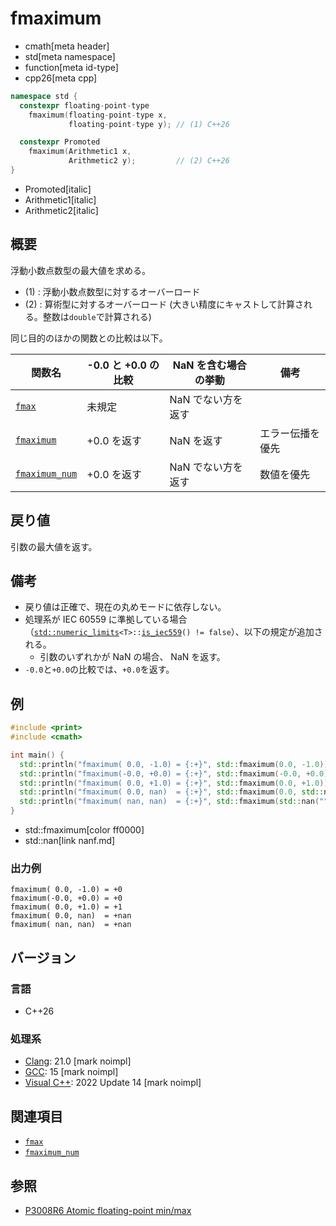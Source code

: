 # fmaximum
* cmath[meta header]
* std[meta namespace]
* function[meta id-type]
* cpp26[meta cpp]

```cpp
namespace std {
  constexpr floating-point-type
    fmaximum(floating-point-type x,
             floating-point-type y); // (1) C++26

  constexpr Promoted
    fmaximum(Arithmetic1 x,
             Arithmetic2 y);         // (2) C++26
}
```
* Promoted[italic]
* Arithmetic1[italic]
* Arithmetic2[italic]

## 概要
浮動小数点数型の最大値を求める。

- (1) : 浮動小数点数型に対するオーバーロード
- (2) : 算術型に対するオーバーロード (大きい精度にキャストして計算される。整数は`double`で計算される)


同じ目的のほかの関数との比較は以下。

| 関数名 | -0.0 と +0.0 の比較 | NaN を含む場合の挙動 | 備考 |
|---|---|---|---|
| [`fmax`](fmax.md)                 | 未規定      | NaN でない方を返す | |
| [`fmaximum`](fmaximum.md)         | +0.0 を返す | NaN を返す | エラー伝播を優先 |
| [`fmaximum_num`](fmaximum_num.md) | +0.0 を返す | NaN でない方を返す | 数値を優先 |


## 戻り値
引数の最大値を返す。


## 備考
- 戻り値は正確で、現在の丸めモードに依存しない。
- 処理系が IEC 60559 に準拠している場合（[`std::numeric_limits`](../limits/numeric_limits.md)`<T>::`[`is_iec559`](../limits/numeric_limits/is_iec559.md)`() != false`）、以下の規定が追加される。
    - 引数のいずれかが NaN の場合、 NaN を返す。
- `-0.0`と`+0.0`の比較では、`+0.0`を返す。


## 例
```cpp example
#include <print>
#include <cmath>

int main() {
  std::println("fmaximum( 0.0, -1.0) = {:+}", std::fmaximum(0.0, -1.0));
  std::println("fmaximum(-0.0, +0.0) = {:+}", std::fmaximum(-0.0, +0.0));
  std::println("fmaximum( 0.0, +1.0) = {:+}", std::fmaximum(0.0, +1.0));
  std::println("fmaximum( 0.0, nan)  = {:+}", std::fmaximum(0.0, std::nan("")));
  std::println("fmaximum( nan, nan)  = {:+}", std::fmaximum(std::nan(""), std::nan("")));
}
```
* std::fmaximum[color ff0000]
* std::nan[link nanf.md]

### 出力例
```
fmaximum( 0.0, -1.0) = +0
fmaximum(-0.0, +0.0) = +0
fmaximum( 0.0, +1.0) = +1
fmaximum( 0.0, nan)  = +nan
fmaximum( nan, nan)  = +nan
```

## バージョン
### 言語
- C++26

### 処理系
- [Clang](/implementation.md#clang): 21.0 [mark noimpl]
- [GCC](/implementation.md#gcc): 15 [mark noimpl]
- [Visual C++](/implementation.md#visual_cpp): 2022 Update 14 [mark noimpl]


## 関連項目
- [`fmax`](fmax.md)
- [`fmaximum_num`](fmaximum_num.md)


## 参照
- [P3008R6 Atomic floating-point min/max](https://open-std.org/jtc1/sc22/wg21/docs/papers/2025/p3008r6.html)